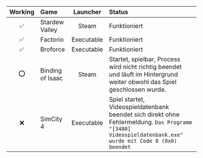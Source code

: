 | Working | Game | Launcher | Status |
| :---: | :--- |:---:| :--- |
| :white_check_mark: | Stardew Valley  | Steam | Funktioniert |
| :white_check_mark: | Factorio | Executable | Funktioniert |
| :white_check_mark: | Broforce | Executable | Funktioniert |
| :o: | Binding of Isaac | Steam | Startet, spielbar, Process wird nicht richtig beendet und läuft im Hintergrund weiter obwohl das Spiel geschlossen wurde. |
| :x: | SimCity 4 | Executable | Spiel startet, Videospieldatenbank beendet sich direkt ohne Fehlermeldung. `Das Programm "[3480] Videospieldatenbank.exe" wurde mit Code 0 (0x0) beendet`|
